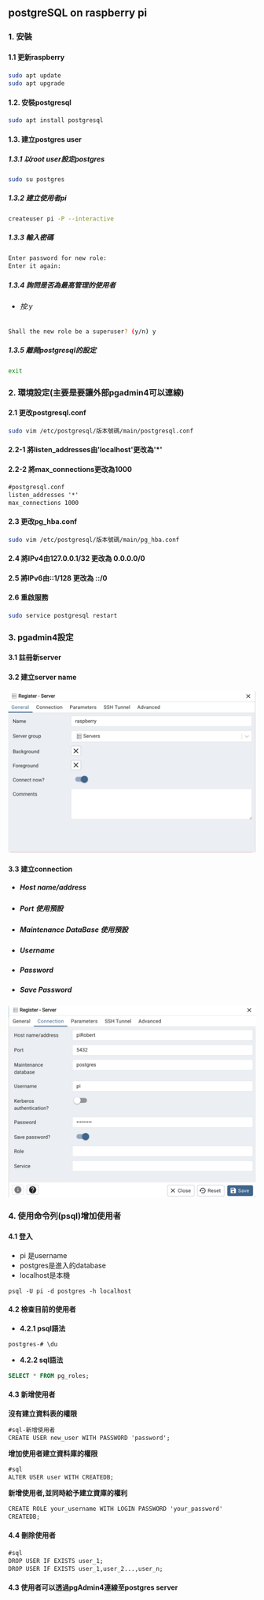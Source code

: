 ## postgreSQL on raspberry pi

### 1. 安裝
#### 1.1 更新raspberry

```bash
sudo apt update
sudo apt upgrade
``` 

#### 1.2. 安裝postgresql

```bash
sudo apt install postgresql
```

#### 1.3. 建立postgres user

##### 1.3.1 以root user設定postgres

```bash
sudo su postgres
```

##### 1.3.2 建立使用者pi

```bash
createuser pi -P --interactive
```

##### 1.3.3 輸入密碼

```bash
Enter password for new role:
Enter it again:
```

##### 1.3.4 詢問是否為最高管理的使用者
- ###### 按:y

```bash
Shall the new role be a superuser? (y/n) y
```

##### 1.3.5 離開postgresql的設定

```bash
exit
```

### 2. 環境設定(主要是要讓外部pgadmin4可以連線)

#### 2.1 更改postgresql.conf

```bash
sudo vim /etc/postgresql/版本號碼/main/postgresql.conf
```

#### 2.2-1 將listen_addresses由'localhost'更改為'*'

#### 2.2-2 將max_connections更改為1000

```
#postgresql.conf
listen_addresses '*'
max_connections 1000
```

#### 2.3 更改pg_hba.conf

```bash
sudo vim /etc/postgresql/版本號碼/main/pg_hba.conf
```

#### 2.4 將IPv4由127.0.0.1/32 更改為 0.0.0.0/0
#### 2.5 將IPv6由::1/128 更改為 ::/0
#### 2.6 重啟服務

```bash
sudo service postgresql restart
```

### 3. pgadmin4設定

#### 3.1 註冊新server
#### 3.2 建立server name
![](./images/pic1.png)
#### 3.3 建立connection 
- ##### Host name/address
- ##### Port 使用預設
- ##### Maintenance DataBase 使用預設
- ##### Username
- ##### Password
- ##### Save Password

![](./images/pic2.png)

### 4. 使用命令列(psql)增加使用者
#### 4.1 登入
- pi 是username
- postgres是進入的database
- localhost是本機
```
psql -U pi -d postgres -h localhost
```

#### 4.2 檢查目前的使用者
- **4.2.1 psql語法**

```
postgres-# \du
```

- **4.2.2 sql語法**

```sql
SELECT * FROM pg_roles;
```

#### 4.3 新增使用者
**沒有建立資料表的權限**

```
#sql-新增使用者
CREATE USER new_user WITH PASSWORD 'password';
```

**增加使用者建立資料庫的權限**

```
#sql
ALTER USER user WITH CREATEDB;
```

**新增使用者,並同時給予建立資庫的權利**

```
CREATE ROLE your_username WITH LOGIN PASSWORD 'your_password' CREATEDB;
```

#### 4.4 刪除使用者

```
#sql
DROP USER IF EXISTS user_1;
DROP USER IF EXISTS user_1,user_2...,user_n; 
```

#### 4.3 使用者可以透過pgAdmin4連線至postgres server

